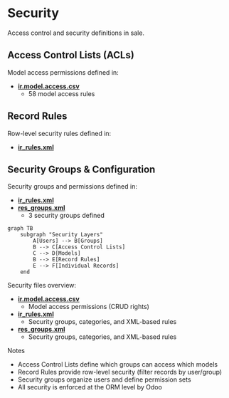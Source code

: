 # Security

Access control and security definitions in sale.

## Access Control Lists (ACLs)

Model access permissions defined in:
- **[ir.model.access.csv](../sale/security/ir.model.access.csv)**
  - 58 model access rules

## Record Rules

Row-level security rules defined in:
- **[ir_rules.xml](../sale/security/ir_rules.xml)**

## Security Groups & Configuration

Security groups and permissions defined in:
- **[ir_rules.xml](../sale/security/ir_rules.xml)**
- **[res_groups.xml](../sale/security/res_groups.xml)**
  - 3 security groups defined

```mermaid
graph TB
    subgraph "Security Layers"
        A[Users] --> B[Groups]
        B --> C[Access Control Lists]
        C --> D[Models]
        B --> E[Record Rules]
        E --> F[Individual Records]
    end
```

Security files overview:
- **[ir.model.access.csv](../sale/security/ir.model.access.csv)**
  - Model access permissions (CRUD rights)
- **[ir_rules.xml](../sale/security/ir_rules.xml)**
  - Security groups, categories, and XML-based rules
- **[res_groups.xml](../sale/security/res_groups.xml)**
  - Security groups, categories, and XML-based rules

Notes
- Access Control Lists define which groups can access which models
- Record Rules provide row-level security (filter records by user/group)
- Security groups organize users and define permission sets
- All security is enforced at the ORM level by Odoo
